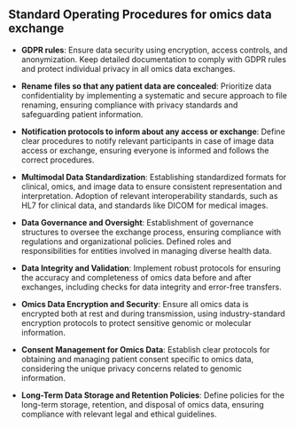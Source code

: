 ## Standard Operating Procedures for omics data exchange

- **GDPR rules**: Ensure data security using encryption, access controls, and anonymization. Keep detailed documentation to comply with GDPR rules and protect individual privacy in all omics data exchanges.

- **Rename files so that any patient data are concealed**: Prioritize data confidentiality by implementing a systematic and secure approach to file renaming, ensuring compliance with privacy standards and safeguarding patient information.

- **Notification protocols to inform about any access or exchange**: Define clear procedures to notify relevant participants in case of image data access or exchange, ensuring everyone is informed and follows the correct procedures.

- **Multimodal Data Standardization**: Establishing standardized formats for clinical, omics, and image data to ensure consistent representation and interpretation. Adoption of relevant interoperability standards, such as HL7 for clinical data, and standards like DICOM for medical images.

- **Data Governance and Oversight**: Establishment of governance structures to oversee the exchange process, ensuring compliance with regulations and organizational policies. Defined roles and responsibilities for entities involved in managing diverse health data.

- **Data Integrity and Validation**: Implement robust protocols for ensuring the accuracy and completeness of omics data before and after exchanges, including checks for data integrity and error-free transfers.

- **Omics Data Encryption and Security**: Ensure all omics data is encrypted both at rest and during transmission, using industry-standard encryption protocols to protect sensitive genomic or molecular information.
  
- **Consent Management for Omics Data**: Establish clear protocols for obtaining and managing patient consent specific to omics data, considering the unique privacy concerns related to genomic information.

- **Long-Term Data Storage and Retention Policies**: Define policies for the long-term storage, retention, and disposal of omics data, ensuring compliance with relevant legal and ethical guidelines.
